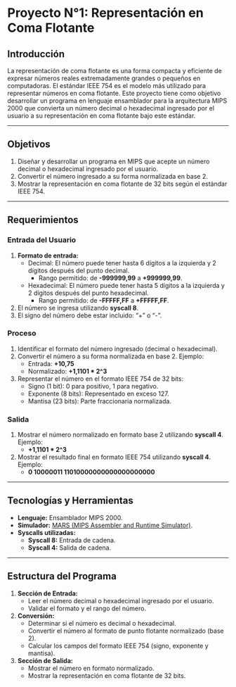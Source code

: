# Proyecto N°1: Representación en Coma Flotante

## Introducción
La representación de coma flotante es una forma compacta y eficiente de expresar números reales extremadamente grandes o pequeños en computadoras. El estándar IEEE 754 es el modelo más utilizado para representar números en coma flotante. Este proyecto tiene como objetivo desarrollar un programa en lenguaje ensamblador para la arquitectura MIPS 2000 que convierta un número decimal o hexadecimal ingresado por el usuario a su representación en coma flotante bajo este estándar.

---

## Objetivos
1. Diseñar y desarrollar un programa en MIPS que acepte un número decimal o hexadecimal ingresado por el usuario.
2. Convertir el número ingresado a su forma normalizada en base 2.
3. Mostrar la representación en coma flotante de 32 bits según el estándar IEEE 754.

---

## Requerimientos

### Entrada del Usuario
1. **Formato de entrada:**
   - Decimal: El número puede tener hasta 6 dígitos a la izquierda y 2 dígitos después del punto decimal.
     - Rango permitido: de **-999999,99** a **+999999,99**.
   - Hexadecimal: El número puede tener hasta 5 dígitos a la izquierda y 2 dígitos después del punto hexadecimal.
     - Rango permitido: de **-FFFFF,FF** a **+FFFFF,FF**.
2. El número se ingresa utilizando **syscall 8**.
3. El signo del número debe estar incluido: “+” o “-”.

### Proceso
1. Identificar el formato del número ingresado (decimal o hexadecimal).
2. Convertir el número a su forma normalizada en base 2. Ejemplo:
   - Entrada: **+10,75**
   - Normalizado: **+1,1101 * 2^3**
3. Representar el número en el formato IEEE 754 de 32 bits:
   - Signo (1 bit): 0 para positivo, 1 para negativo.
   - Exponente (8 bits): Representado en exceso 127.
   - Mantisa (23 bits): Parte fraccionaria normalizada.

### Salida
1. Mostrar el número normalizado en formato base 2 utilizando **syscall 4**. Ejemplo:
   - **+1,1101 * 2^3**
2. Mostrar el resultado final en formato IEEE 754 utilizando **syscall 4**. Ejemplo:
   - **0 10000011 11010000000000000000000**

---

## Tecnologías y Herramientas
- **Lenguaje:** Ensamblador MIPS 2000.
- **Simulador:** [MARS (MIPS Assembler and Runtime Simulator)](http://courses.missouristate.edu/KenVollmar/MARS/).
- **Syscalls utilizadas:**
  - **Syscall 8:** Entrada de cadena.
  - **Syscall 4:** Salida de cadena.

---

## Estructura del Programa
1. **Sección de Entrada:**
   - Leer el número decimal o hexadecimal ingresado por el usuario.
   - Validar el formato y el rango del número.
2. **Conversión:**
   - Determinar si el número es decimal o hexadecimal.
   - Convertir el número al formato de punto flotante normalizado (base 2).
   - Calcular los campos del formato IEEE 754 (signo, exponente y mantisa).
3. **Sección de Salida:**
   - Mostrar el número en formato normalizado.
   - Mostrar la representación en coma flotante de 32 bits.
